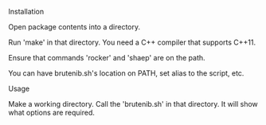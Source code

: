 Installation

Open package contents into a directory.

Run 'make' in that directory.  You need a C++ compiler that supports C++11.

Ensure that commands 'rocker' and 'shaep' are on the path.

You can have brutenib.sh's location on PATH, set alias to the script, etc.

Usage

Make a working directory.  Call the 'brutenib.sh' in that directory.
It will show what options are required.

